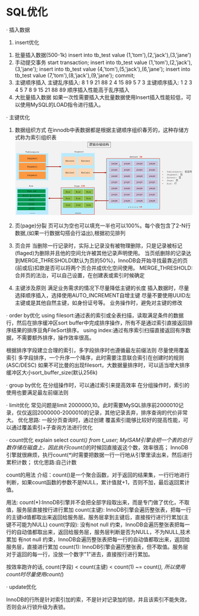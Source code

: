 # SQL优化
· 插入数据
1. insert优化
1) 批量插入数据(500-1k)
insert into tb_test value (1,'tom'),(2,'jack'),(3,'jane')
2) 手动提交事务
start transaction;
insert into tb_test value (1,'tom'),(2,'jack'),(3,'jane');
insert into tb_test value (4,'tom'),(5,'jack'),(6,'jane');
insert into tb_test value (7,'tom'),(8,'jack'),(9,'jane');
commit;
3) 主键顺序插入
主键乱序插入: 8 1 9 21 88 2 4 15 89 5 7 3
主键顺序插入: 1 2 3 4 5 7 8 9 15 21 88 89
顺序插入性能高于乱序插入
4) 大批量插入数据
如果一次性需要插入大批量数据使用Insert插入性能较低，可以使用MySQL的LOAD指令进行插入。

· 主键优化
1) 数据组织方式
在innodb中表数据都是根据主键顺序组织春芳的，这种存储方式称为索引组织表
![save](/step2/pic/save_jiegou.jpg)

2) 页(page)分裂
页可以为空也可以填充一半也可以100%。每个夜包含了2-N行数据,(如果一行数据勾搭会行溢出),根据初见排列

3) 页合并
当删除一行记录时，实际上记录没有被物理删除，只是记录被标记(flaged)为删除并且他的空间允许被其他记录声明使用。
当页纸删除的记录达到MERGE_THRESHOLD(默认为页的50%)，InnoDB会开始寻找最靠近的页(前或后)扣款是否可以将两个页合并成优化空间使用。
MERGE_THRESHOLD:合并页的法治，可以自己设置，在创建表或索引时候确定

4) 主键涉及原则
满足业务需求的情况下尽量降低主键的长度
插入数据时，尽量选择顺序插入，选择使用AUTO_INCREMENT自增主键
尽量不要使用UUID左主键或是其他自然主键，如身份证号等。
业务操作时，避免对主键的修改

· order by优化
using filesort:通过表的索引或全表扫描，读取满足条件的数据行，然后在排序缓冲区sort buffer中完成排序操作，所有不是通过索引直接返回排序结果的排序豆角FileSort排序。
using index:通过有序索引扫描直接返回有序数据，不需要额外排序，操作效率很高。

根据排序字段建立合理的索引，多字段排序时也遵循最左前缀法则
尽量使用覆盖索引
多字段排序，一个升序一个降序，此时需要注意联合索引在创建时的规则(ASC/DESC)
如果不可比曼的出现filesort，大数据量排序时，可以适当增大排序缓冲区大小sort_buffer_size(默认256k)

· group by优化
在分组操作时，可以通过索引来提高效率
在分组操作时，索引的使用也要满足最左前缀法则

· limit优化
常见问题是limit 2000000,10。此时需要MySQL排序前2000010记录，仅仅返回2000000-2000010的记录，其他记录丢弃，排序查询的代价非常大。
优化思路: 一般分页查询时，通过创建 覆盖索引能够比较好的提高性能，可以通过覆盖索引+子查询方法进行优化

· count优化
explain select count(*) from t_user;
MyISAM引擎会把一个表的总行数存储在磁盘上，因此执行count(*)的时候回直接返这个数，效率很高；
InnoDB引擎就很麻烦，执行count(*)时需要把数据一行一行地从引擎里读出来，然后进行累积计数；
优化思路:自己计数

count的用法
介绍：count()是一个聚合函数，对于返回的结果集，一行行地进行判断，如果count函数的参数不是NULL，累计值就+1，否则不加，最后返回累计值。

用法: count(*):InnoDB引擎并不会把全部字段取出来，而是专门做了优化，不取值，服务层直接按行进行累加
count(主键): InnoDB引擎会遍历整张表，把每一行的主键id值都取出来返回给服务层。服务层拿到主键后，直接按行进行行累加(主键不可能为NULL)
count(字段):
没有not null 约束，InnoDB会遍历整张表把每一行的自动值都取出来，返回给服务层，服务层判断是否为NULL，不为NULL,技术累加
有not null 约束，InnoDB会遍历整张表把每一行的自动值都取出来，返回给服务层，直接进行累加
count(1): InnoDB引擎会遍历整张表，但不取值。服务层对于返回的每一行，没放一个数字"1"进去，直接按行进行累加。

按效率跑许的话, count(字段) < count(主键) < count(1) ~= count(*), 所以使用count时尽量使用count(*)

· update优化
<!-- 更新数据要根据索引进行更新。否则行锁会升级表锁 -->
InnoDB的行所是针对索引加的索，不是针对记录加的锁，并且该索引不能失效，否则会从行锁升级为表锁。